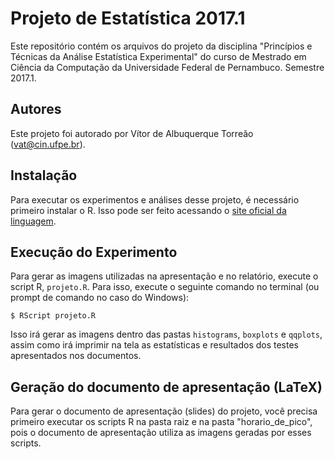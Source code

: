 # Projeto de Estatística 2017.1

Este repositório contém os arquivos do projeto da disciplina "Princípios e
Técnicas da Análise Estatística Experimental" do curso de Mestrado em Ciência
da Computação da Universidade Federal de Pernambuco. Semestre 2017.1.

## Autores

Este projeto foi autorado por Vítor de Albuquerque Torreão (vat@cin.ufpe.br).

## Instalação

Para executar os experimentos e análises desse projeto, é necessário primeiro
instalar o R. Isso pode ser feito acessando o
[site oficial da linguagem](https://www.r-project.org/).

## Execução do Experimento

Para gerar as imagens utilizadas na apresentação e no relatório, execute o
script R, `projeto.R`. Para isso, execute o seguinte comando no terminal (ou
prompt de comando no caso do Windows):

```
$ RScript projeto.R
```

Isso irá gerar as imagens dentro das pastas `histograms`, `boxplots` e
`qqplots`, assim como irá imprimir na tela as estatísticas e resultados dos
testes apresentados nos documentos.

## Geração do documento de apresentação (LaTeX)

Para gerar o documento de apresentação (slides) do projeto, você precisa
primeiro executar os scripts R na pasta raiz e na pasta "horario_de_pico", pois
o documento de apresentação utiliza as imagens geradas por esses scripts.
